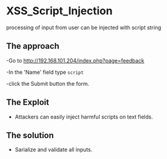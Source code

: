# XSS_Script_Injection

processing of input from user can be injected with script string


## The approach

-Go to http://192.168.101.204/index.php?page=feedback

-In the 'Name' field type `script`

-click the Submit button the form.

## The Exploit #

- Attackers can easily inject harmful scripts on text fields. 


## The solution

- Sarialize and validate all inputs.
